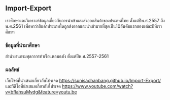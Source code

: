## Import-Export

เราศึกษาและวิเคราะห์ข้อมูลเกี่ยวกับการนำเข้าและส่งออกสินค้าของประเทศไทย ตั้งแต่ปีพ.ศ.2557 ถึง พ.ศ.2561 เพื่อหาว่าสินค้าประเภทใดถูกส่งออกและนำเข้ามากที่สุดเป็น10อันดับแรกของแต่ละปีที่เราศึกษา

### ข้อมูลที่นำมาศึกษา

สำนำงานกรมศุลกากรท่าเรือแหลมฉบัง ตั้งแต่ปีพ.ศ.2557-2561

### ผลลัพธ์

เว็บไซต์ที่นำเสนอเกี่ยวกับโปรเจค https://sunisachanbang.github.io/Import-Export/
และวีดีโอที่นำเสนอเกี่ยวกับโปรเจค https://www.youtube.com/watch?v=bflahsuMvdg&feature=youtu.be

